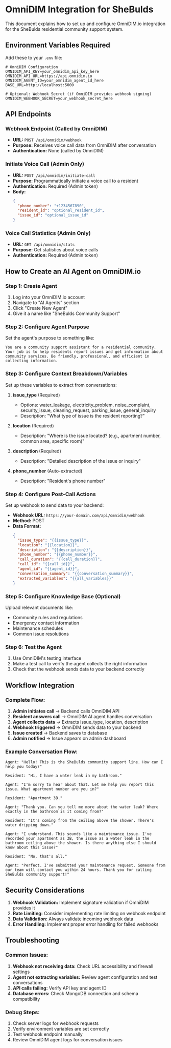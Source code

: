 # OmniDIM Integration for SheBulds

This document explains how to set up and configure OmniDIM.io integration for the SheBulds residential community support system.

## Environment Variables Required

Add these to your `.env` file:

```env
# OmniDIM Configuration
OMNIDIM_API_KEY=your_omnidim_api_key_here
OMNIDIM_API_URL=https://api.omnidim.io
OMNIDIM_AGENT_ID=your_omnidim_agent_id_here
BASE_URL=http://localhost:5000

# Optional: Webhook Secret (if OmniDIM provides webhook signing)
OMNIDIM_WEBHOOK_SECRET=your_webhook_secret_here
```

## API Endpoints

### Webhook Endpoint (Called by OmniDIM)
- **URL:** `POST /api/omnidim/webhook`
- **Purpose:** Receives voice call data from OmniDIM after conversation
- **Authentication:** None (called by OmniDIM)

### Initiate Voice Call (Admin Only)
- **URL:** `POST /api/omnidim/initiate-call`
- **Purpose:** Programmatically initiate a voice call to a resident
- **Authentication:** Required (Admin token)
- **Body:**
  ```json
  {
    "phone_number": "+1234567890",
    "resident_id": "optional_resident_id",
    "issue_id": "optional_issue_id"
  }
  ```

### Voice Call Statistics (Admin Only)
- **URL:** `GET /api/omnidim/stats`
- **Purpose:** Get statistics about voice calls
- **Authentication:** Required (Admin token)

## How to Create an AI Agent on OmniDIM.io

### Step 1: Create Agent
1. Log into your OmniDIM.io account
2. Navigate to "AI Agents" section
3. Click "Create New Agent"
4. Give it a name like "SheBulds Community Support"

### Step 2: Configure Agent Purpose
Set the agent's purpose to something like:
```
You are a community support assistant for a residential community. Your job is to help residents report issues and get information about community services. Be friendly, professional, and efficient in collecting information.
```

### Step 3: Configure Context Breakdown/Variables
Set up these variables to extract from conversations:

1. **issue_type** (Required)
   - Options: water_leakage, electricity_problem, noise_complaint, security_issue, cleaning_request, parking_issue, general_inquiry
   - Description: "What type of issue is the resident reporting?"

2. **location** (Required)
   - Description: "Where is the issue located? (e.g., apartment number, common area, specific room)"

3. **description** (Required)
   - Description: "Detailed description of the issue or inquiry"

4. **phone_number** (Auto-extracted)
   - Description: "Resident's phone number"

### Step 4: Configure Post-Call Actions
Set up webhook to send data to your backend:

- **Webhook URL:** `https://your-domain.com/api/omnidim/webhook`
- **Method:** POST
- **Data Format:**
  ```json
  {
    "issue_type": "{{issue_type}}",
    "location": "{{location}}",
    "description": "{{description}}",
    "phone_number": "{{phone_number}}",
    "call_duration": "{{call_duration}}",
    "call_id": "{{call_id}}",
    "agent_id": "{{agent_id}}",
    "conversation_summary": "{{conversation_summary}}",
    "extracted_variables": "{{all_variables}}"
  }
  ```

### Step 5: Configure Knowledge Base (Optional)
Upload relevant documents like:
- Community rules and regulations
- Emergency contact information
- Maintenance schedules
- Common issue resolutions

### Step 6: Test the Agent
1. Use OmniDIM's testing interface
2. Make a test call to verify the agent collects the right information
3. Check that the webhook sends data to your backend correctly

## Workflow Integration

### Complete Flow:
1. **Admin initiates call** → Backend calls OmniDIM API
2. **Resident answers call** → OmniDIM AI agent handles conversation
3. **Agent collects data** → Extracts issue_type, location, description
4. **Webhook triggered** → OmniDIM sends data to your backend
5. **Issue created** → Backend saves to database
6. **Admin notified** → Issue appears on admin dashboard

### Example Conversation Flow:
```
Agent: "Hello! This is the SheBulds community support line. How can I help you today?"

Resident: "Hi, I have a water leak in my bathroom."

Agent: "I'm sorry to hear about that. Let me help you report this issue. What apartment number are you in?"

Resident: "Apartment 3B."

Agent: "Thank you. Can you tell me more about the water leak? Where exactly in the bathroom is it coming from?"

Resident: "It's coming from the ceiling above the shower. There's water dripping down."

Agent: "I understand. This sounds like a maintenance issue. I've recorded your apartment as 3B, the issue as a water leak in the bathroom ceiling above the shower. Is there anything else I should know about this issue?"

Resident: "No, that's all."

Agent: "Perfect. I've submitted your maintenance request. Someone from our team will contact you within 24 hours. Thank you for calling SheBulds community support!"
```

## Security Considerations

1. **Webhook Validation:** Implement signature validation if OmniDIM provides it
2. **Rate Limiting:** Consider implementing rate limiting on webhook endpoint
3. **Data Validation:** Always validate incoming webhook data
4. **Error Handling:** Implement proper error handling for failed webhooks

## Troubleshooting

### Common Issues:
1. **Webhook not receiving data:** Check URL accessibility and firewall settings
2. **Agent not extracting variables:** Review agent configuration and test conversations
3. **API calls failing:** Verify API key and agent ID
4. **Database errors:** Check MongoDB connection and schema compatibility

### Debug Steps:
1. Check server logs for webhook requests
2. Verify environment variables are set correctly
3. Test webhook endpoint manually
4. Review OmniDIM agent logs for conversation issues 